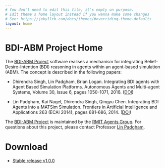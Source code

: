 ```yaml
---
# You don't need to edit this file, it's empty on purpose.
# Edit theme's home layout instead if you wanna make some changes
# See: https://jekyllrb.com/docs/themes/#overriding-theme-defaults
layout: home
---
```


# BDI-ABM Project Home

[BDI-ABM Project]: https://github.com/agentsoz/bdi-abm-integration
[bdi-abm-website]: http://agentsoz.github.io/bdi-abm-integration

The [BDI-ABM Project][] software realises a mechanism for integrating 
Belief-Desire-Intention (BDI) reasoning in agents within an
agent-based simulation (ABM). The concept is described
in the following papers:

*  Dhirendra Singh, Lin Padgham, Brian Logan. 
   Integrating BDI agents with Agent Based Simulation Platforms.
   Autonomous Agents and Multi-agent Systems, 
   Volume 30, Issue 6, pages 1050-1071, 2016. ([DOI](http://dx.doi.org/10.1007/s10458-016-9332-x))
   
*  Lin Padgham, Kai Nagel, Dhirendra Singh, Qingyu Chen.
   Integrating BDI Agents into a MATSim Simulation. 
   Frontiers in Artificial Intelligence and Applications 263 (ECAI 2014), 
   pages 681-686, 2014. ([DOI](http://dx.doi.org/10.3233/978-1-61499-419-0-681))    


The [BDI-ABM Project][] is maintained by the 
[RMIT Agents Group](https://sites.google.com/site/rmitagents/). 
For questions about this project, please contact Professor
[Lin Padgham](http://goanna.cs.rmit.edu.au/~linpa/).
<!--
Technical questions about the code can be directed to  
Dhirendra Singh {% include icon-github.html username="dhixsingh" %}.
-->

# Download

* [Stable release v1.0.0](https://github.com/agentsoz/bdi-abm-integration/releases/v1.0.0)

